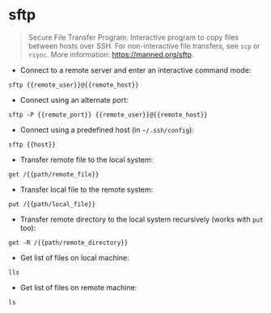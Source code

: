 # sftp

> Secure File Transfer Program.
> Interactive program to copy files between hosts over SSH.
> For non-interactive file transfers, see `scp` or `rsync`.
> More information: <https://manned.org/sftp>.

- Connect to a remote server and enter an interactive command mode:

`sftp {{remote_user}}@{{remote_host}}`

- Connect using an alternate port:

`sftp -P {{remote_port}} {{remote_user}}@{{remote_host}}`

- Connect using a predefined host (in `~/.ssh/config`):

`sftp {{host}}`

- Transfer remote file to the local system:

`get /{{path/remote_file}}`

- Transfer local file to the remote system:

`put /{{path/local_file}}`

- Transfer remote directory to the local system recursively (works with `put` too):

`get -R /{{path/remote_directory}}`

- Get list of files on local machine:

`lls`

- Get list of files on remote machine:

`ls`
